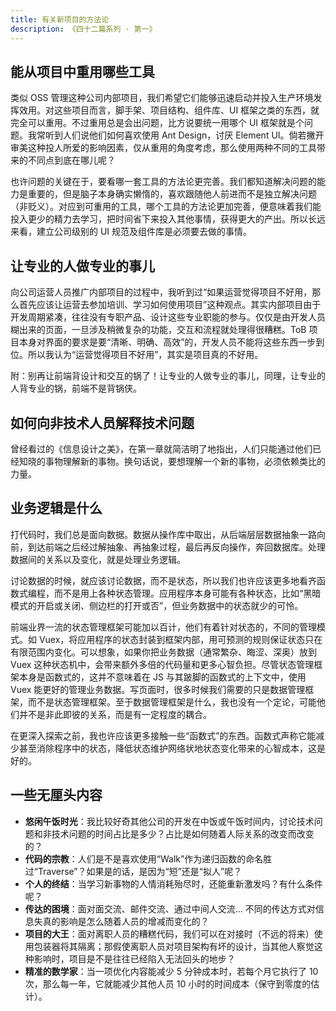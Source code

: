 ```yaml
---
title: 有关新项目的方法论
description: 《四十二篇系列 · 第一》
---
```


## 能从项目中重用哪些工具

类似 OSS 管理这种公司内部项目，我们希望它们能够迅速启动并投入生产环境发挥效用。对这些项目而言，脚手架、项目结构、组件库、UI 框架之类的东西，就完全可以重用。不过重用总是会出问题，比方说要统一用哪个 UI 框架就是个问题。我常听到人们说他们如何喜欢使用 Ant Design，讨厌 Element UI。倘若撇开审美这种投人所爱的影响因素，仅从重用的角度考虑，那么使用两种不同的工具带来的不同点到底在哪儿呢？

也许问题的关键在于，要看哪一套工具的方法论更完善。我们都知道解决问题的能力是重要的，但是脑子本身确实懒惰的，喜欢跟随他人前进而不是独立解决问题（非贬义）。对应到可重用的工具，哪个工具的方法论更加完善，便意味着我们能投入更少的精力去学习，把时间省下来投入其他事情，获得更大的产出。所以长远来看，建立公司级别的 UI 规范及组件库是必须要去做的事情。

## 让专业的人做专业的事儿

向公司运营人员推广内部项目的过程中，我听到过“如果运营觉得项目不好用，那么首先应该让运营去参加培训、学习如何使用项目”这种观点。其实内部项目由于开发周期紧凑，往往没有专职产品、设计这些专业职能的参与。仅仅是由开发人员糊出来的页面，一旦涉及稍微复杂的功能，交互和流程就处理得很糟糕。ToB 项目本身对界面的要求是要“清晰、明确、高效”的，开发人员不能将这些东西一步到位。所以我认为“运营觉得项目不好用”，其实是项目真的不好用。

附：别再让前端背设计和交互的锅了！让专业的人做专业的事儿，同理，让专业的人背专业的锅，前端不是背锅侠。

## 如何向非技术人员解释技术问题

曾经看过的《信息设计之美》，在第一章就简洁明了地指出，人们只能通过他们已经知晓的事物理解新的事物。换句话说，要想理解一个新的事物，必须依赖类比的力量。

## 业务逻辑是什么

打代码时，我们总是面向数据。数据从操作库中取出，从后端层层数据抽象一路向前，到达前端之后经过解抽象、再抽象过程，最后再反向操作，奔回数据库。处理数据间的关系以及变化，就是处理业务逻辑。

讨论数据的时候，就应该讨论数据，而不是状态，所以我们也许应该更多地看齐函数式编程，而不是用上各种状态管理。应用程序本身可能有各种状态，比如“黑暗模式的开启或关闭、侧边栏的打开或否”，但业务数据中的状态就少的可怜。

前端业界一流的状态管理框架可能加以百计，他们有着针对状态的，不同的管理模式。如 Vuex，将应用程序的状态封装到框架内部，用可预测的规则保证状态只在有限范围内变化。可以想象，如果你把业务数据（通常繁杂、晦涩、深奥）放到 Vuex 这种状态机中，会带来额外多倍的代码量和更多心智负担。尽管状态管理框架本身是函数式的，这并不意味着在 JS 与其跛脚的函数式的上下文中，使用 Vuex 能更好的管理业务数据。写页面时，很多时候我们需要的只是数据管理框架，而不是状态管理框架。至于数据管理框架是什么，我也没有一个定论，可能他们并不是非此即彼的关系，而是有一定程度的耦合。

在更深入探索之前，我也许应该更多接触一些“函数式”的东西。函数式声称它能减少甚至消除程序中的状态，降低状态维护网络状地状态变化带来的心智成本，这是好的。

## 一些无厘头内容

- **悠闲午饭时光**：我比较好奇其他公司的开发在中饭或午饭时间内，讨论技术问题和非技术问题的时间占比是多少？占比是如何随着人际关系的改变而改变的？
- **代码的宗教**：人们是不是喜欢使用“Walk”作为递归函数的命名胜过“Traverse”？如果是的话，是因为“短”还是“拟人”呢？
- **个人的终结**：当学习新事物的人情消耗殆尽时，还能重新激发吗？有什么条件呢？
- **传达的困境**：面对面交流、邮件交流、通过中间人交流... 不同的传达方式对信息失真的影响是怎么随着人员的增减而变化的？
- **项目的大王**：面对离职人员的糟糕代码，我们可以在对接时（不远的将来）使用包装器将其隔离；那假使离职人员对项目架构有坏的设计，当其他人察觉这种影响时，项目是不是往往已经陷入无法回头的地步？
- **精准的数学家**：当一项优化内容能减少 5 分钟成本时，若每个月它执行了 10 次，那么每一年，它就能减少其他人员 10 小时的时间成本（保守到零度的估计）。

